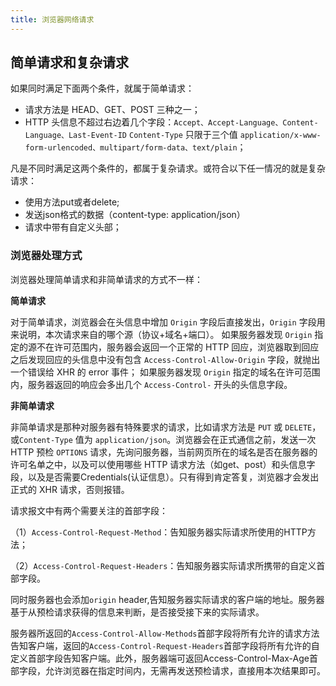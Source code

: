 ```yaml
---
title: 浏览器网络请求
---
```


## 简单请求和复杂请求
如果同时满足下面两个条件，就属于简单请求：
+ 请求方法是 HEAD、GET、POST 三种之一；
+ HTTP 头信息不超过右边着几个字段：`Accept、Accept-Language、Content-Language、Last-Event-ID`
`Content-Type` 只限于三个值 `application/x-www-form-urlencoded、multipart/form-data、text/plain`；

凡是不同时满足这两个条件的，都属于复杂请求。或符合以下任一情况的就是复杂请求：
+ 使用方法put或者delete;
+ 发送json格式的数据（content-type: application/json）
+ 请求中带有自定义头部；
### 浏览器处理方式
浏览器处理简单请求和非简单请求的方式不一样：

**简单请求**

对于简单请求，浏览器会在头信息中增加 `Origin` 字段后直接发出，`Origin` 字段用来说明，本次请求来自的哪个源（协议+域名+端口）。
如果服务器发现 `Origin` 指定的源不在许可范围内，服务器会返回一个正常的 HTTP 回应，浏览器取到回应之后发现回应的头信息中没有包含 `Access-Control-Allow-Origin` 字段，就抛出一个错误给 XHR 的 error 事件；
如果服务器发现 `Origin` 指定的域名在许可范围内，服务器返回的响应会多出几个 `Access-Control-` 开头的头信息字段。

**非简单请求**

非简单请求是那种对服务器有特殊要求的请求，比如请求方法是 `PUT` 或 `DELETE`，或`Content-Type` 值为 `application/json`。浏览器会在正式通信之前，发送一次 HTTP 预检 `OPTIONS` 请求，先询问服务器，当前网页所在的域名是否在服务器的许可名单之中，以及可以使用哪些 HTTP 请求方法（如get、post）和头信息字段，以及是否需要Credentials(认证信息）。只有得到肯定答复，浏览器才会发出正式的 XHR 请求，否则报错。

请求报文中有两个需要关注的首部字段：

（1）`Access-Control-Request-Method`：告知服务器实际请求所使用的HTTP方法；

（2）`Access-Control-Request-Headers`：告知服务器实际请求所携带的自定义首部字段。

同时服务器也会添加`origin` header,告知服务器实际请求的客户端的地址。服务器基于从预检请求获得的信息来判断，是否接受接下来的实际请求。

服务器所返回的`Access-Control-Allow-Methods`首部字段将所有允许的请求方法告知客户端，返回的`Access-Control-Request-Headers`首部字段将所有允许的自定义首部字段告知客户端。此外，服务器端可返回Access-Control-Max-Age首部字段，允许浏览器在指定时间内，无需再发送预检请求，直接用本次结果即可。